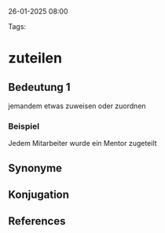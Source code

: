 
26-01-2025 08:00


Tags:

# zuteilen


## Bedeutung 1

jemandem etwas zuweisen oder zuordnen

### Beispiel

Jedem Mitarbeiter wurde ein Mentor zugeteilt

## Synonyme


## Konjugation


## References

